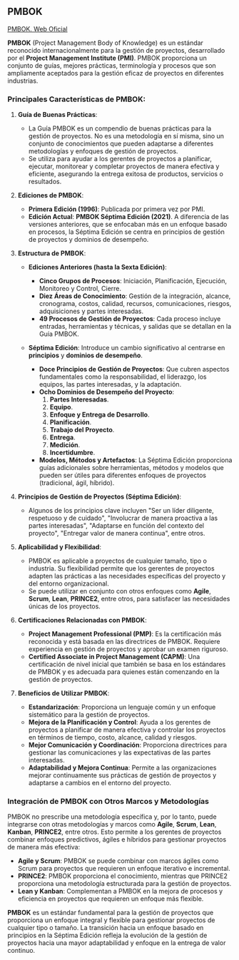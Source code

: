 ## PMBOK

[PMBOK. Web Oficial](https://www.pmi.org/standards/pmbok)

**PMBOK** (Project Management Body of Knowledge) es un estándar reconocido internacionalmente para la gestión de proyectos, desarrollado por el **Project Management Institute (PMI)**. PMBOK proporciona un conjunto de guías, mejores prácticas, terminología y procesos que son ampliamente aceptados para la gestión eficaz de proyectos en diferentes industrias.

### Principales Características de PMBOK:

1. **Guía de Buenas Prácticas**:
   - La Guía PMBOK es un compendio de buenas prácticas para la gestión de proyectos. No es una metodología en sí misma, sino un conjunto de conocimientos que pueden adaptarse a diferentes metodologías y enfoques de gestión de proyectos.
   - Se utiliza para ayudar a los gerentes de proyectos a planificar, ejecutar, monitorear y completar proyectos de manera efectiva y eficiente, asegurando la entrega exitosa de productos, servicios o resultados.

2. **Ediciones de PMBOK**:
   - **Primera Edición (1996)**: Publicada por primera vez por PMI.
   - **Edición Actual**: **PMBOK Séptima Edición (2021)**. A diferencia de las versiones anteriores, que se enfocaban más en un enfoque basado en procesos, la Séptima Edición se centra en principios de gestión de proyectos y dominios de desempeño.

3. **Estructura de PMBOK**:
   - **Ediciones Anteriores (hasta la Sexta Edición)**:
     - **Cinco Grupos de Procesos**: Iniciación, Planificación, Ejecución, Monitoreo y Control, Cierre.
     - **Diez Áreas de Conocimiento**: Gestión de la integración, alcance, cronograma, costos, calidad, recursos, comunicaciones, riesgos, adquisiciones y partes interesadas.
     - **49 Procesos de Gestión de Proyectos**: Cada proceso incluye entradas, herramientas y técnicas, y salidas que se detallan en la Guía PMBOK.

   - **Séptima Edición**: Introduce un cambio significativo al centrarse en **principios** y **dominios de desempeño**.
     - **Doce Principios de Gestión de Proyectos**: Que cubren aspectos fundamentales como la responsabilidad, el liderazgo, los equipos, las partes interesadas, y la adaptación.
     - **Ocho Dominios de Desempeño del Proyecto**:
       1. **Partes Interesadas**.
       2. **Equipo**.
       3. **Enfoque y Entrega de Desarrollo**.
       4. **Planificación**.
       5. **Trabajo del Proyecto**.
       6. **Entrega**.
       7. **Medición**.
       8. **Incertidumbre**.
     - **Modelos, Métodos y Artefactos**: La Séptima Edición proporciona guías adicionales sobre herramientas, métodos y modelos que pueden ser útiles para diferentes enfoques de proyectos (tradicional, ágil, híbrido).

4. **Principios de Gestión de Proyectos (Séptima Edición)**:
   - Algunos de los principios clave incluyen "Ser un líder diligente, respetuoso y de cuidado", "Involucrar de manera proactiva a las partes interesadas", "Adaptarse en función del contexto del proyecto", "Entregar valor de manera continua", entre otros.

5. **Aplicabilidad y Flexibilidad**:
   - PMBOK es aplicable a proyectos de cualquier tamaño, tipo o industria. Su flexibilidad permite que los gerentes de proyectos adapten las prácticas a las necesidades específicas del proyecto y del entorno organizacional.
   - Se puede utilizar en conjunto con otros enfoques como **Agile**, **Scrum**, **Lean**, **PRINCE2**, entre otros, para satisfacer las necesidades únicas de los proyectos.

6. **Certificaciones Relacionadas con PMBOK**:
   - **Project Management Professional (PMP)**: Es la certificación más reconocida y está basada en las directrices de PMBOK. Requiere experiencia en gestión de proyectos y aprobar un examen riguroso.
   - **Certified Associate in Project Management (CAPM)**: Una certificación de nivel inicial que también se basa en los estándares de PMBOK y es adecuada para quienes están comenzando en la gestión de proyectos.

7. **Beneficios de Utilizar PMBOK**:
   - **Estandarización**: Proporciona un lenguaje común y un enfoque sistemático para la gestión de proyectos.
   - **Mejora de la Planificación y Control**: Ayuda a los gerentes de proyectos a planificar de manera efectiva y controlar los proyectos en términos de tiempo, costo, alcance, calidad y riesgos.
   - **Mejor Comunicación y Coordinación**: Proporciona directrices para gestionar las comunicaciones y las expectativas de las partes interesadas.
   - **Adaptabilidad y Mejora Continua**: Permite a las organizaciones mejorar continuamente sus prácticas de gestión de proyectos y adaptarse a cambios en el entorno del proyecto.

### Integración de PMBOK con Otros Marcos y Metodologías

PMBOK no prescribe una metodología específica y, por lo tanto, puede integrarse con otras metodologías y marcos como **Agile**, **Scrum**, **Lean**, **Kanban**, **PRINCE2**, entre otros. Esto permite a los gerentes de proyectos combinar enfoques predictivos, ágiles e híbridos para gestionar proyectos de manera más efectiva:

- **Agile y Scrum**: PMBOK se puede combinar con marcos ágiles como Scrum para proyectos que requieren un enfoque iterativo e incremental.
- **PRINCE2**: PMBOK proporciona el conocimiento, mientras que PRINCE2 proporciona una metodología estructurada para la gestión de proyectos.
- **Lean y Kanban**: Complementan a PMBOK en la mejora de procesos y eficiencia en proyectos que requieren un enfoque más flexible.

**PMBOK** es un estándar fundamental para la gestión de proyectos que proporciona un enfoque integral y flexible para gestionar proyectos de cualquier tipo o tamaño. La transición hacia un enfoque basado en principios en la Séptima Edición refleja la evolución de la gestión de proyectos hacia una mayor adaptabilidad y enfoque en la entrega de valor continuo.
